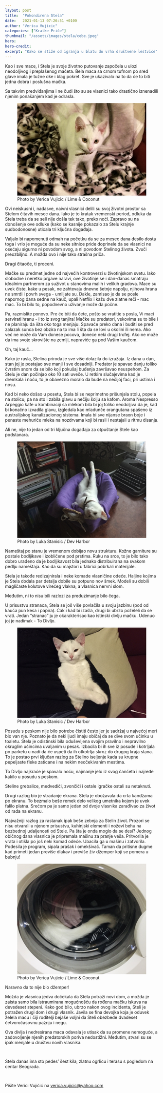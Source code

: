 ```yaml
---
layout: post
title:  "Pokondirena Stela"
date:   2021-01-13 07:26:51 +0100
author: "Verica Vujicic"
categories: ["Kratke Priče"]
thumbnail: "/assets/images/stela/cebe.jpeg"
hero: 
hero-credit: 
excerpt: "Kako se stiže od igranja u blatu do vrha društvene lestvice"
---
```

<drop-cap>K</drop-cap>ao i sve mace, i Stela je svoje životno putovanje započela u ulozi neodoljivog i preplašenog mačeta. Bela maca sa crnom tufnom po sred glave imala je tužne oke i blag pokret. Sve je ukazivalo na to da će to biti jedna dobra i poslušna mačka. 

Sa takvim predviđanjima i ne čudi što su se vlasnici tako drastično iznenadili njenim ponašanjem kad je odrasla. 

<figure>
    <img src='/assets/images/stela/cebe.jpeg' alt='missing' />
    <figcaption>Photo by Verica Vujicic / Lime & Coconut</figcaption>
</figure>

Ovi neiskusni i, nadasve, naivni vlasnici delili su svoj životni prostor sa Stelom čitavih mesec dana. Iako je to kratak vremenski period, odluka da Stela treba da se seli nije došla tek tako, preko noći. Zapravo su na donošenje ove odluke (kako se kasnije pokazalo za Stelu krajnje sudbodonosne) uticala tri ključna događaja.

Valjalo bi napomenuti odmah na početku da se za mesec dana desilo dosta toga i vrlo je moguće da su neke sitnice pride doprinele da se vlasnici ne osećaju sigurno ni povodom svog, a ni povodom Stelinog života. Zvuči preozbiljno. A možda ovo i nije tako strašna priča. 

Dragi čitaoče, ti proceni.

Mačke su predmet jedne od najvećih kontroverzi u životinjskom svetu. Iako slobodne i neretko prgave naravi, ove životinje se i dan-danas smatraju idealnim partnerom za suživot u stanovima malih i velikih gradova. Mace su uvek čiste, kake u pesak, ne zahtevaju dnevne šetnje napolju, njihova hrana ne smrdi i povrh svega - umiljate su. Dakle, zamisao je da se posle napornog dana sedne na kauč, upali Netflix i kažu dve zlatne reči - mac mac. To bi bilo to, popodnevno uživanje može da počne.

Pa, razmislite ponovo. Pre će biti da ćete, pošto se vratitie s posla, Vi maci servirati hranu - i to iz svog tanjira! Mačke su predatori, vekovima su to bile i ne planiraju da išta oko toga menjaju. Spavaće preko dana i buditi se pred zalazak sunca bez obzira na to ima li šta da se lovi u okolini ili nema. Ako već ne može da Vam donese pocova, doneće neki drugi trofej. Ako ne može da ima svoje skrovište na zemlji, napraviće ga pod Vašim kaučom. 

Oh, taj kauč…

Kako je rasla, Stelina priroda je sve više dolazila do izražaja. Iz dana u dan, stan joj je postajao sve manji i sve dosadniji. Predator je spavao danju toliko čvrstim snom da se bilo koji pokušaj buđenja završavao neuspehom. Za Stelu je dan počinjao oko 10 sati uveče. U retkim slučajevima kad je dremkala i noću, to je obavezno moralo da bude na nečijoj faci, pri ustima i nosu.

Kad bi neko došao u posetu, Stela bi se neprimetno prišunjala stolu, popela na stolicu, pa na sto i zabila glavu u nečiju šolju sa kafom. Aroma Nespresso Arpeggio kafe u kombinaciji sa mlekom bila bi joj toliko neodoljiva da je, kad bi konačno izvadila glavu, izgledala kao mladunče orangutana spašeno iz australijskog kanalizacionog sistema. Imala bi sve nijanse braon boje i penaste mehuriće mleka na nozdrvama koji bi rasli i nestajali u ritmu disanja. 

Ali ne, nije to jedan od tri ključna događaja za otpuštanje Stele kao podstanara.

<figure>
    <img src='/assets/images/stela/spavanje.jpeg' alt='missing' />
    <figcaption>Photo by Luka Stanisic / Dev Harbor</figcaption>
</figure>

Nameštaj po stanu je vremenom dobijao novu strukturu. Kožne garniture su postale bodljikave i izobličene pod prstima. Ruku na srce, to je bilo tako dobro urađeno da je bodljikavost bila jednako distribuirana na svakom pedlju nameštaja. Kao da su majstori u fabrici pobrkali materijale.

Stela je takođe redizajnirala i neke komade vlasničine odeće. Haljine kojima je Stela dodala par detalja dobile su potpuno nov šmek. Modeli su dobili magličaste kolutove virećeg vlakna, a vlasnica nervni slom.

Međutim, ni to nisu bili razlozi za preduzimanje bilo čega.

U prisustvu stranaca, Stela se još više povlačila u svoju jazbinu (pod od kauča pun kesa i papira). Čak i kad bi izašla, drugi bi ubrzo poželeli da se vrati. Jedan “stranac” ju je okarakterisao kao istinski divlju mačku. Udenuo joj je nadimak - To Divljo.

<figure>
    <img src='/assets/images/stela/mrgud.jpeg' alt='missing' />
    <figcaption>Photo by Luka Stanisic / Dev Harbor</figcaption>
</figure>

Posudu s peskom nije bilo potrebe čistiti često jer je sadržaj u najvećoj meri bio van nje. Poznato je da neki ljudi imaju običaj da se dive svom učinku u toaletu. Stela je odistinski bila oduševljena svojim pravilno i nepravilno okruglim učincima uvaljanim u pesak. Izbacila bi ih sve iz posude i kotrljala po parketu u nadi da će uspeti da ih otkotrlja skroz do drugog kraja stana. To je postao prvi ključan razlog za Stelino iseljenje kada su krupne pepeljaste fleke zaticane i na nekim neočekivanim mestima. 

To Divljo najkraće je spavalo noću, najmanje jelo iz svog čančeta i najređe kakilo u posudu s peskom.

Steline grebalice, medvedići, zvončići i ostale igračke ostali su netaknuti.

Drugi razlog bio je stradanje ekrana. Stela je obožavala da crta kandžama po ekranu. To bezmalo beše remek delo velikog umetnika kojem je uvek falilo platna. Srećom pa je samo jedan od dvoje vlasnika zarađivao za život od rada na ekranu. 

Najvažniji razlog za rastanak ipak beše zebnja za Stelin život. Prozori se nisu otvarali u njenom prisustvu, kuhinjski elementi i noževi behu na bezbednoj udaljenosti od Stele. Pa šta je onda moglo da se desi? Jednog običnog dana vlasnica je pripremala mašinu za pranje veša. Pritvorila je vrata i otišla po još neki komad odeće. Ubacila ga u mašinu i zatvorila. Podesila je program, sipala prašak i omekšivač. Taman da pritisne dugme kad primeti jedan previše dlakav i previše živ džemper koji se pomera u bubnju! 

<figure>
    <img src='/assets/images/stela/masina.jpeg' alt='missing' />
    <figcaption>Photo by Verica Vujicic / Lime & Coconut</figcaption>
</figure>

Naravno da to nije bio džemper!    

Možda je vlasnica jedva dočekala da Stela potraži novi dom, a možda je zaista samo bila istraumirana mogućnošću da rođenu mačku iskuva na devedeset stepeni. Kako god bilo, ubrzo nakon ovog incidenta, Steli je potražen drugi dom i drugi vlasnik. Javila se fina devojka koja je oduvek želela macu i čiji roditelji bejaše voljni da Steli obezbede dvadeset četvoročasovnu pažnju i negu. 

Ova divlja i nedresirana maca odavala je utisak da su promene nemoguće, a zadovoljenje njenih predatorskih poriva nedostižni. Međutim, stvari su se ipak menjale u društvu novih vlasnika. 

<br/>

Stela danas ima sto pedes’ šest kila, zlatnu ogrlicu i terasu s pogledom na centar Beograda.

<br/>

Pišite Verici Vujičić na [verica.vujicic@yahoo.com](mailto:verica.vujicic@yahoo.com)